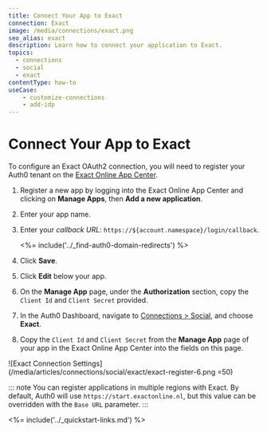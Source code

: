 ```yaml
---
title: Connect Your App to Exact
connection: Exact
image: /media/connections/exact.png
seo_alias: exact
description: Learn how to connect your application to Exact.
topics:
  - connections
  - social
  - exact
contentType: how-to
useCase:
    - customize-connections
    - add-idp
---
```


# Connect Your App to Exact

To configure an Exact OAuth2 connection, you will need to register your Auth0 tenant on the [Exact Online App Center](https://apps.exactonline.com/).

1. Register a new app by logging into the Exact Online App Center and clicking on **Manage Apps**, then **Add a new application**.

2. Enter your app name.

3. Enter your <dfn data-key="callback">callback URL</dfn>: `https://${account.namespace}/login/callback`.

    <%= include('../_find-auth0-domain-redirects') %>

4. Click **Save**.

5. Click **Edit** below your app. 

6. On the **Manage App** page, under the **Authorization** section, copy the `Client Id` and `Client Secret` provided.

7. In the Auth0 Dashboard, navigate to [Connections > Social](${manage_url}/#/connections/social), and choose **Exact**. 

8. Copy the `Client Id` and `Client Secret` from the **Manage App** page of your app in the Exact Online App Center into the fields on this page.

![Exact Connection Settings](/media/articles/connections/social/exact/exact-register-6.png =50)

::: note
You can register applications in multiple regions with Exact. By default, Auth0 will use `https://start.exactonline.nl`, but this value can be overridden with the `Base URL` parameter.
:::

<%= include('../_quickstart-links.md') %>
